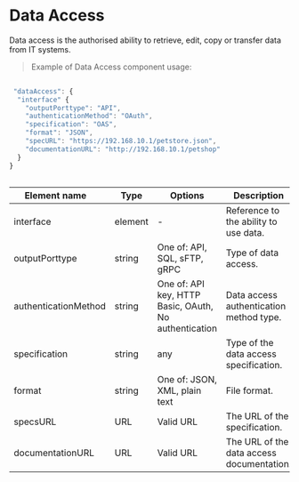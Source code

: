 # Data Access

Data access is the authorised ability to retrieve, edit, copy or transfer data from IT systems.

> Example of Data Access component usage:

```javascript
 
 "dataAccess": {
  "interface" {
    "outputPorttype": "API",
    "authenticationMethod": "OAuth",
    "specification": "OAS",
    "format": "JSON",
    "specURL": "https://192.168.10.1/petstore.json",
    "documentationURL": "http://192.168.10.1/petshop"
  }
}
  
```
| <div style="width:150px">Element name</div>   | Type  | Options  | Description  |
|---|---|---|---|
| interface | element | - | Reference to the ability to use data. |
| outputPorttype | string | One of: API, SQL, sFTP, gRPC  | 	Type of data access. |
| authenticationMethod | string | One of: API key, HTTP Basic, OAuth, No authentication  | Data access authentication method type. |
| specification | string | any  | Type of the data access specification. |
| format | string | One of: JSON, XML, plain text | 	File format. |
| specsURL | URL | Valid URL  | 	The URL of the specification. |
| documentationURL | URL | Valid URL  | The URL of the data access documentation. |
